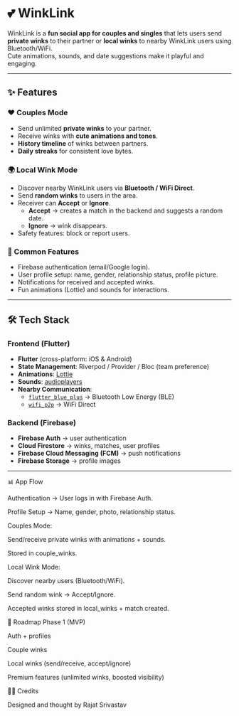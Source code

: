 # 💕 WinkLink

WinkLink is a **fun social app for couples and singles** that lets users send **private winks** to their partner or **local winks** to nearby WinkLink users using Bluetooth/WiFi.  
Cute animations, sounds, and date suggestions make it playful and engaging.  

---

## ✨ Features

### ❤️ Couples Mode
- Send unlimited **private winks** to your partner.
- Receive winks with **cute animations and tones**.
- **History timeline** of winks between partners.
- **Daily streaks** for consistent love bytes.

### 🌍 Local Wink Mode
- Discover nearby WinkLink users via **Bluetooth / WiFi Direct**.
- Send **random winks** to users in the area.
- Receiver can **Accept** or **Ignore**.
  - **Accept** → creates a match in the backend and suggests a random date.
  - **Ignore** → wink disappears.
- Safety features: block or report users.

### 🔔 Common Features
- Firebase authentication (email/Google login).
- User profile setup: name, gender, relationship status, profile picture.
- Notifications for received and accepted winks.
- Fun animations (Lottie) and sounds for interactions.

---

## 🛠 Tech Stack

### Frontend (Flutter)
- **Flutter** (cross-platform: iOS & Android)
- **State Management**: Riverpod / Provider / Bloc (team preference)
- **Animations**: [Lottie](https://pub.dev/packages/lottie)
- **Sounds**: [audioplayers](https://pub.dev/packages/audioplayers)
- **Nearby Communication**:
  - [`flutter_blue_plus`](https://pub.dev/packages/flutter_blue_plus) → Bluetooth Low Energy (BLE)
  - [`wifi_p2p`](https://pub.dev/packages/wifi_p2p) → WiFi Direct

### Backend (Firebase)
- **Firebase Auth** → user authentication
- **Cloud Firestore** → winks, matches, user profiles
- **Firebase Cloud Messaging (FCM)** → push notifications
- **Firebase Storage** → profile images

---
📊 App Flow

Authentication → User logs in with Firebase Auth.

Profile Setup → Name, gender, photo, relationship status.

Couples Mode:

Send/receive private winks with animations + sounds.

Stored in couple_winks.

Local Wink Mode:

Discover nearby users (Bluetooth/WiFi).

Send random wink → Accept/Ignore.

Accepted winks stored in local_winks + match created.

🚀 Roadmap
Phase 1 (MVP)

Auth + profiles

Couple winks

Local winks (send/receive, accept/ignore)

Premium features (unlimited winks, boosted visibility)

🧑‍🎨 Credits

Designed and thought by Rajat Srivastav
